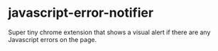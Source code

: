 javascript-error-notifier
=========================

Super tiny chrome extension that shows a visual alert if there are any Javascript errors on the page.